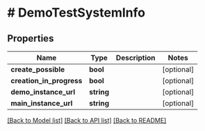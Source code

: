 # # DemoTestSystemInfo

## Properties

Name | Type | Description | Notes
------------ | ------------- | ------------- | -------------
**create_possible** | **bool** |  | [optional]
**creation_in_progress** | **bool** |  | [optional]
**demo_instance_url** | **string** |  | [optional]
**main_instance_url** | **string** |  | [optional]

[[Back to Model list]](../../README.md#models) [[Back to API list]](../../README.md#endpoints) [[Back to README]](../../README.md)

